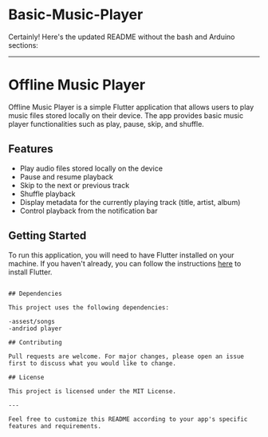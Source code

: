 # Basic-Music-Player
Certainly! Here's the updated README without the bash and Arduino sections:

---

# Offline Music Player

Offline Music Player is a simple Flutter application that allows users to play music files stored locally on their device. The app provides basic music player functionalities such as play, pause, skip, and shuffle.

## Features

- Play audio files stored locally on the device
- Pause and resume playback
- Skip to the next or previous track
- Shuffle playback
- Display metadata for the currently playing track (title, artist, album)
- Control playback from the notification bar


## Getting Started

To run this application, you will need to have Flutter installed on your machine. If you haven't already, you can follow the instructions [here](https://flutter.dev/docs/get-started/install) to install Flutter.

```

## Dependencies

This project uses the following dependencies:

-assest/songs
-andriod player

## Contributing

Pull requests are welcome. For major changes, please open an issue first to discuss what you would like to change.

## License

This project is licensed under the MIT License.

---

Feel free to customize this README according to your app's specific features and requirements.
